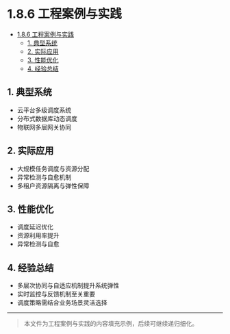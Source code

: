 # 1.8.6 工程案例与实践


<!-- TOC START -->

- [1.8.6 工程案例与实践](#186-工程案例与实践)
  - [1. 典型系统](#1-典型系统)
  - [2. 实际应用](#2-实际应用)
  - [3. 性能优化](#3-性能优化)
  - [4. 经验总结](#4-经验总结)

<!-- TOC END -->

## 1. 典型系统

- 云平台多级调度系统
- 分布式数据库动态调度
- 物联网多层网关协同

## 2. 实际应用

- 大规模任务调度与资源分配
- 异常检测与自愈机制
- 多租户资源隔离与弹性保障

## 3. 性能优化

- 调度延迟优化
- 资源利用率提升
- 异常检测与自愈

## 4. 经验总结

- 多层次协同与自适应机制提升系统弹性
- 实时监控与反馈机制至关重要
- 调度策略需结合业务场景灵活选择

---
> 本文件为工程案例与实践的内容填充示例，后续可继续递归细化。
